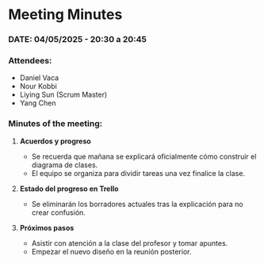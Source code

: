 # **Meeting Minutes**

### **DATE: 04/05/2025 - 20:30 a 20:45**  
### **Attendees:**  
- Daniel Vaca  
- Nour Kobbi  
- Liying Sun (Scrum Master)  
- Yang Chen  

### **Minutes of the meeting:**  
1. **Acuerdos y progreso**  
   - Se recuerda que mañana se explicará oficialmente cómo construir el diagrama de clases.  
   - El equipo se organiza para dividir tareas una vez finalice la clase.  

2. **Estado del progreso en Trello**  
   - Se eliminarán los borradores actuales tras la explicación para no crear confusión.  

3. **Próximos pasos**  
   - Asistir con atención a la clase del profesor y tomar apuntes.  
   - Empezar el nuevo diseño en la reunión posterior.  
